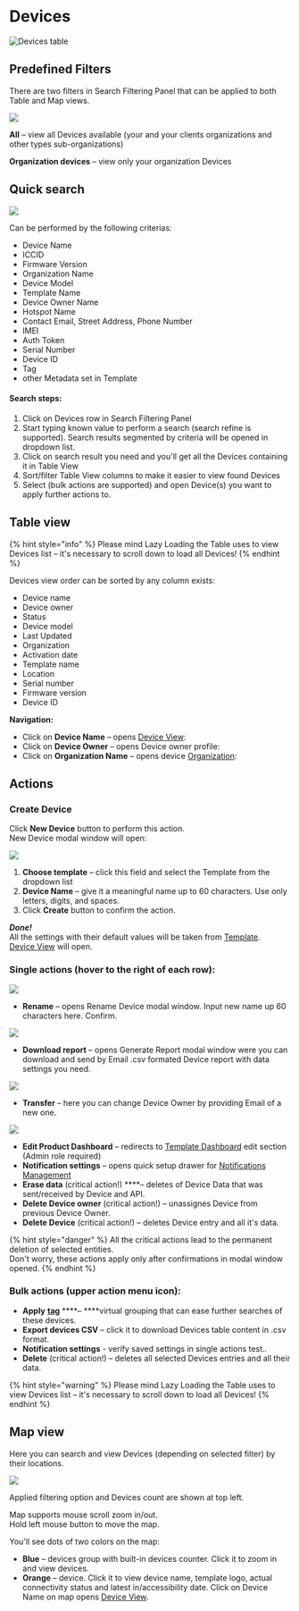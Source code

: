 # Devices

![Devices table](../../../../.gitbook/assets/search-table.png)

## Predefined Filters

There are two filters in Search Filtering Panel that can be applied to both Table and Map views.

![](../../../../.gitbook/assets/devices_filters.png)

**All** – view all Devices available \(your and your clients organizations and other types sub-organizations\)

**Organization devices** – view only your organization Devices

## Quick search

![](../../../../.gitbook/assets/quick-search.gif)

Can be performed by the following criterias:

* Device Name
* ICCID
* Firmware Version
* Organization Name
* Device Model
* Template Name
* Device Owner Name
* Hotspot Name
* Contact Email, Street Address, Phone Number
* IMEI
* Auth Token
* Serial Number
* Device ID
* Tag
* other Metadata set in Template

#### Search steps:

1. Click on Devices row in Search Filtering Panel
2. Start typing known value to perform a search \(search refine is supported\). Search results segmented by criteria will be opened in dropdown list. 
3. Click on search result you need and you'll get all the Devices containing it in Table View
4. Sort/filter Table View columns to make it easier to view found Devices
5. Select \(bulk actions are supported\) and open Device\(s\) you want to apply further actions to.

## Table view

{% hint style="info" %}
Please mind Lazy Loading the Table uses to view Devices list – it's necessary to scroll down to load all Devices!
{% endhint %}

Devices view order can be sorted by any column exists:

* Device name
* Device owner
* Status
* Device model
* Last Updated
* Organization
* Activation date
* Template name
* Location
* Serial number
* Firmware version
* Device ID

**Navigation:**

* Click on **Device Name** – opens [Device View](device-view/):
* Click on **Device Owner** – opens Device owner profile: 
* Click on **Organization Name** – opens device [Organization](../../organizations.md): 

## Actions

### Create Device

Click **New Device** button to perform this action.  
New Device modal window will open:

![](../../../../.gitbook/assets/new_device.png)

1. **Choose template** – click this field and select the Template from the dropdown list
2. **Device Name** – give it a meaningful name up to 60 characters. Use only letters, digits, and spaces.
3. Click **Create** button to confirm the action.

_**Done!**_  
All the settings with their default values will be taken from [Template](../../products/).  
[Device View](device-view/) will open.

### Single actions \(hover to the right of each row\):

![](../../../../.gitbook/assets/devices-single-action-menu.png)

* **Rename** – opens Rename Device modal window. Input new name up 60 characters here. Confirm.

![](../../../../.gitbook/assets/rename_device.png)

* **Download report** – opens Generate Report modal window were you can download and send by Email .csv formated Device report with data settings you need.

![](../../../../.gitbook/assets/generate_report.png)

* **Transfer** – here you can change Device Owner by providing Email of a new one.

![](../../../../.gitbook/assets/transfer_device.png)

* **Edit Product Dashboard** – redirects to [Template Dashboard](../../products/dashboard/) edit section \(Admin role required\)
* **Notification settings** – opens quick setup drawer for [Notifications Management](../../../../tutorials/notification-management.md) 
* **Erase data** \(critical action!\) ****– deletes of Device Data that was sent/received by Device and API.
* **Delete Device owner** \(critical action!\) – unassignes Device from previous Device Owner.
* **Delete Device** \(critical action!\) – deletes Device entry and all it's data.

{% hint style="danger" %}
All the critical actions lead to the permanent deletion of selected entities.   
Don't worry, these actions apply only after confirmations in modal window opened.
{% endhint %}

### Bulk actions \(upper action menu icon\):

* **Apply** [**tag**](../../settings/organization-settings/tags.md) ****– ****virtual grouping that can ease further searches of these devices.
* **Export devices CSV** – click it to download Devices table content in .csv format. 
* **Notification settings** - verify saved settings in single actions test..
* **Delete** \(critical action!\) – deletes all selected Devices entries and all their data.

{% hint style="warning" %}
Please mind Lazy Loading the Table uses to view Devices list – it's necessary to scroll down to load all Devices!
{% endhint %}

## Map view

Here you can search and view Devices \(depending on selected filter\) by their locations.

![](../../../../.gitbook/assets/device_map_view.png)

Applied filtering option and Devices count are shown at top left.

Map supports mouse scroll zoom in/out.  
Hold left mouse button to move the map.

You'll see dots of two colors on the map:

* **Blue** – devices group with built-in devices counter. Click it to zoom in and view devices.
* **Orange** – device. Click it to view device name, template logo, actual connectivity status and latest in/accessibility date. Click on Device Name on map opens [Device View](device-view/).

